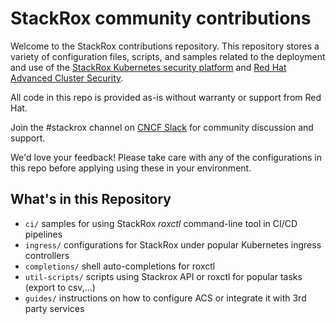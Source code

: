 # StackRox community contributions

Welcome to the StackRox contributions repository. This repository stores a variety of configuration files, scripts, and samples related to the deployment and use of the [StackRox Kubernetes security platform](https://www.stackrox.io) and [Red Hat Advanced Cluster Security](https://www.redhat.com/en/technologies/cloud-computing/openshift/advanced-cluster-security-kubernetes).

All code in this repo is provided as-is without warranty or support from Red Hat.

Join the #stackrox channel on [CNCF Slack](https://cncf.slack.com/) for community discussion and support.

We'd love your feedback! Please take care with any of the configurations in this repo before applying using these in your environment.

## What's in this Repository
* `ci/` samples for using StackRox *roxctl* command-line tool in CI/CD pipelines
* `ingress/`  configurations for StackRox under popular Kubernetes ingress controllers
* `completions/` shell auto-completions for roxctl
* `util-scripts/` scripts using Stackrox API or roxctl for popular tasks (export to csv,...)
* `guides/` instructions on how to configure ACS or integrate it with 3rd party services
